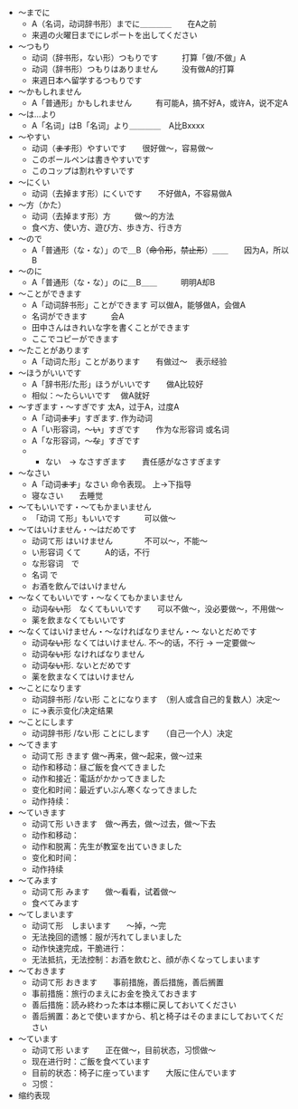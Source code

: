 - 〜までに
	- A（名词，动词辞书形）までに＿＿＿＿　　在A之前
	- 来週の火曜日までにレポートを出してください
- 〜つもり
	- 动词（辞书形，ない形）つもりです　　　打算「做/不做」A
	- 动词（辞书形）つもりはありません　　　没有做A的打算
	- 来週日本へ留学するつもりです
- 〜かもしれません
	- A「普通形」かもしれません　　　有可能A，搞不好A，或许A，说不定A
- 〜は...より
	- A「名词」はB「名词」より＿＿＿＿　A比Bxxxx
- 〜やすい
	- 动词（~~ます~~形）やすいです　　很好做～，容易做～
	- このポールペンは書きやすいです
	- このコップは割れやすいです
- 〜にくい
	- 动词（去掉ます形）にくいです　　不好做A，不容易做A
- 〜方（かた）
	- 动词（去掉ます形）方　　　做～的方法
	- 食べ方、使い方、遊び方、歩き方、行き方
- 〜ので
	- A「普通形（な・な）」ので＿B（~~命令形~~，~~禁止形~~）＿＿　　因为A，所以B
- 〜のに
	- A「普通形（な・な）」のに＿B＿＿　　　明明A却B
- 〜ことができます
	- A「动词辞书形」ことができます       可以做A，能够做A，会做A
	- 名词ができます　　　会A
	- 田中さんはきれいな字を書くことができます
	- ここでコピーができます
- 〜たことがあります
	- A「动词た形」ことがあります　　有做过〜　表示经验
- 〜ほうがいいです
	- A「辞书形/た形」ほうがいいです　　做A比较好
	- 相似：～たらいいです　 做A就好
- ～すぎます・〜すぎです         太A，过于A，过度A
	- A「动词~~ます~~」すぎます.      作为动词
	- A「い形容词，～~~い~~」すぎです　　作为な形容词 或名词
	- A「な形容词，～~~な~~」すぎです
	- * ない　→ なさすぎます　　責任感がなさすぎます
- 〜なさい
	- A「动词~~ます~~」なさい      命令表现。    上→下指导
	- 寝なさい　　去睡觉
- 〜てもいいです・〜てもかまいません
	- 「动词 て形」もいいです　　　可以做～
- 〜てはいけません・〜はだめです
	- 动词て形 はいけません　　　　不可以～，不能～
	- い形容词  くて　　　A的话，不行
	- な形容词　で
	- 名词  で
	- お酒を飲んではいけません
- 〜なくてもいいです・〜なくてもかまいません
	- 动词~~ない~~形　なくてもいいです　　可以不做～，没必要做～，不用做～
	- 薬を飲まなくてもいいです
- 〜なくてはいけません・〜なければなりません・〜 ないとだめです
	- 动词~~ない~~形  なくてはいけません.   不～的话，不行 → 一定要做～
	- 动词~~ない~~形 なければなりません
	- 动词~~ない~~形. ないとだめです
	- 薬を飲まなくてはいけません
- 〜ことになります
	- 动词辞书形 /ない形  ことになります　（别人或含自己的复数人）决定～
	- に→表示变化/决定结果
- 〜ことにします
	- 动词辞书形 /ない形  ことにします　　（自己一个人）决定
- 〜てきます
	- 动词て形 きます  做～再来，做～起来，做～过来
	- 动作和移动：昼ご飯を食べてきました
	- 动作和接近：電話がかかってきました
	- 变化和时间：最近ずいぶん寒くなってきました
	- 动作持续：
- 〜ていきます
	- 动词て形 いきます　做～再去，做～过去，做～下去
	- 动作和移动：
	- 动作和脱离：先生が教室を出ていきました
	- 变化和时间：
	- 动作持续
- 〜てみます
	- 动词て形 みます　　做～看看，试着做～
	- 食べてみます
- 〜てしまいます
	- 动词て形　しまいます　　～掉，～完
	- 无法挽回的遗憾：服が汚れてしまいました
	- 动作快速完成，干脆进行：
	- 无法抵抗，无法控制：お酒を飲むと、顔が赤くなってしまいます
- 〜ておきます
	- 动词て形  おきます　　事前措施，善后措施，善后搁置
	- 事前措施：旅行のまえにお金を換えておきます
	- 善后措施：読み終わった本は本棚に戻しておいてください
	- 善后搁置：あとで使いますから、机と椅子はそのままにしておいてください
- 〜ています
	- 动词て形 います　　正在做～，目前状态，习惯做～
	- 现在进行时：ご飯を食べています
	- 目前的状态：椅子に座っています　　大阪に住んでいます
	- 习惯：
- 缩约表现